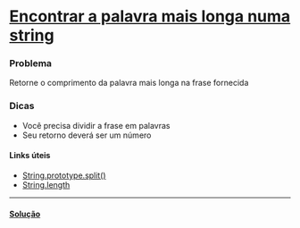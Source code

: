 # [Encontrar a palavra mais longa numa string](https://www.freecodecamp.com/challenges/find-the-longest-word-in-a-string)

### Problema
Retorne o comprimento da palavra mais longa na frase fornecida

### Dicas
- Você precisa dividir a frase em palavras
- Seu retorno deverá ser um número

#### Links úteis
- [String.prototype.split()](https://developer.mozilla.org/en-US/docs/Web/JavaScript/Reference/Global_Objects/String/split)
- [String.length](https://developer.mozilla.org/en-US/docs/Web/JavaScript/Reference/Global_Objects/String/length)

---
#### [Solução](https://github.com/bcarvalho89/freecodecamp/blob/master/pt_BR/encontrar-a-palavra-mais-longa-numa-string/solucao.md)
